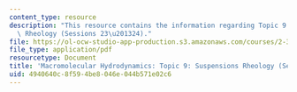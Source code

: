 ```yaml
---
content_type: resource
description: "This resource contains the information regarding Topic 9: Suspensions\
  \ Rheology (Sessions 23\u201324)."
file: https://ol-ocw-studio-app-production.s3.amazonaws.com/courses/2-341j-macromolecular-hydrodynamics-spring-2016/4940640c8f594be8046e044b571e02c6_MIT2_341JS16_Lec23-slides.pdf
file_type: application/pdf
resourcetype: Document
title: 'Macromolecular Hydrodynamics: Topic 9: Suspensions Rheology (Sessions 23-24)'
uid: 4940640c-8f59-4be8-046e-044b571e02c6
---
```

